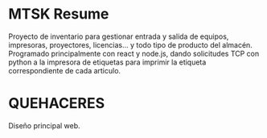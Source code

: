 # MTSK Resume

Proyecto de inventario para gestionar entrada y salida de equipos, impresoras, proyectores, licencias...
y todo tipo de producto del almacén. Programado principalmente con react y node.js, dando solicitudes
TCP con python a la impresora de etiquetas para imprimir la etiqueta correspondiente de cada articulo.

# QUEHACERES

Diseño principal web.
